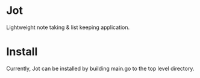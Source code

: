# Jot
Lightweight note taking &amp; list keeping application.

# Install
Currently, Jot can be installed by building main.go to the top level directory.
